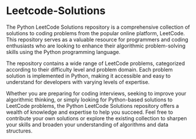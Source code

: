 # Leetcode-Solutions

The Python LeetCode Solutions repository is a comprehensive collection of solutions to coding problems from the popular online platform, LeetCode. This repository serves as a valuable resource for programmers and coding enthusiasts who are looking to enhance their algorithmic problem-solving skills using the Python programming language.

The repository contains a wide range of LeetCode problems, categorized according to their difficulty level and problem domain. Each problem solution is implemented in Python, making it accessible and easy to understand for developers with varying levels of expertise.

Whether you are preparing for coding interviews, seeking to improve your algorithmic thinking, or simply looking for Python-based solutions to LeetCode problems, the Python LeetCode Solutions repository offers a wealth of knowledge and expertise to help you succeed. Feel free to contribute your own solutions or explore the existing collection to sharpen your skills and broaden your understanding of algorithms and data structures.
